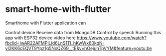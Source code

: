 # smart-home-with-flutter
Smarthome with Flutter application can

Control device
Receive data from MongoDB
Control by speech
Running this app with ESP32 device video here
https://www.youtube.com/watch?fbclid=IwAR22AFMPlLId6LnS1Tl_hKwWx60kqN-yl2KK6cEQVT9Ypz1g5NxQZ69__tE&v=hOejuhTpVYM&feature=youtu.be
